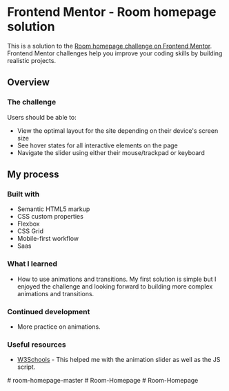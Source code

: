 # Frontend Mentor - Room homepage solution

This is a solution to the [Room homepage challenge on Frontend Mentor](https://www.frontendmentor.io/challenges/room-homepage-BtdBY_ENq). Frontend Mentor challenges help you improve your coding skills by building realistic projects. 

## Overview

### The challenge

Users should be able to:

- View the optimal layout for the site depending on their device's screen size
- See hover states for all interactive elements on the page
- Navigate the slider using either their mouse/trackpad or keyboard

## My process

### Built with

- Semantic HTML5 markup
- CSS custom properties
- Flexbox
- CSS Grid
- Mobile-first workflow
- Saas

### What I learned

- How to use animations and transitions. My first solution is simple but I enjoyed the challenge and looking forward to building more complex animations and transitions.

### Continued development

- More practice on animations.

### Useful resources

- [W3Schools](https://www.w3schools.com) - This helped me with the animation slider as well as the JS script.

#   r o o m - h o m e p a g e - m a s t e r  
 #   R o o m - H o m e p a g e  
 #   R o o m - H o m e p a g e  
 
